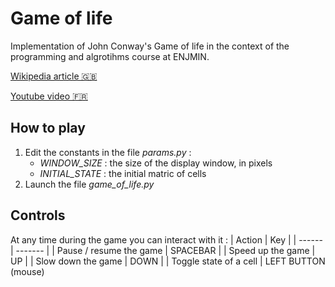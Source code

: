 # Game of life

Implementation of John Conway's Game of life in the context of the programming and algrotihms course at ENJMIN.

[Wikipedia article 🇬🇧](https://en.wikipedia.org/wiki/Conway%27s_Game_of_Life)

[Youtube video 🇫🇷](https://www.youtube.com/watch?v=S-W0NX97DB0)
## How to play

1. Edit the constants in the file *params.py* :
    - *WINDOW_SIZE* : the size of the display window, in pixels
    - *INITIAL_STATE* : the initial matric of cells
2. Launch the file *game_of_life.py*

## Controls
At any time during the game you can interact with it :
| Action | Key |
| ------ | ------- |
| Pause / resume the game | SPACEBAR |
| Speed up the game | UP |
| Slow down the game | DOWN |
| Toggle state of a cell | LEFT BUTTON (mouse)